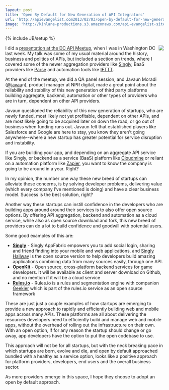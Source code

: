 ```yaml
---
layout: post
title: 'Open By Default for New Generation of API Integrators'
url: 'http://apievangelist.com2013/02/03/open-by-default-for-new-generation-of-api-integrators/'
image: 'http://kinlane-productions.s3.amazonaws.com/api-evangelist-site/blog/platform-stability.jpg'
---
```

{% include JB/setup %}
<p>
     <img src="https://s3.amazonaws.com/kinlane-productions/platform-stability.jpg"  align="right" />
</p>
<p>
     I did a <a href="/2013/02/01/a-conversation-about-apis-in-washington-dc/">presentation at the DC API Meetup</a>, when I was in Washington DC last week. My talk was some of my usual material around the history, business and politics of APIs, but included a section on trends, where I covered some of the newer aggregation providers like <a title="Singly" href="http://singly.com">Singly</a>, BaaS providers like <a href="http://parse.com">Parse</a> and automation tools like <a href="http://ifttt.com">IFTTT</a>.
</p>
<p>
     At the end of the meetup, we did a QA panel session, and Javaun Moradi (<a href="https://twitter.com/javaun">@javau</a>n), product manager at NPR digital, made a great point about the reliability and stability of this new generation of third party platforms building aggregate, backend, automation or other types of providers who are in turn, dependent on other API providers.
</p>
<p>
     Javaun questioned the reliability of this new generation of startups, who are newly funded, most likely not yet profitable, dependent on other APIs, and are most likely going to be acquired later on down the road, or go out of business when funding runs out. Javaun felt that established players like Salesforce and Google are here to stay, you know they aren’t going anywhere--where a new startup has greater potential for service disruption and instability.
</p>
<p>
     If you are building your app, and depending on an aggregate API service like Singly, or backend as a service (BaaS) platform like <a href="http://cloudmine.me">Cloudmine</a> or reliant on a automation platform like <a href="http://zapier.com">Zapier</a>, you want to know the company is going to be around in a year. Right?
</p>
<p>
     In my opinion, the number one way these new breed of startups can alleviate these concerns, is by solving developer problems, delivering value (which every company I’ve mentioned is doing) and have a clear business model. Success is the best solution, right?
</p>
<p>
     Another way these startups can instill confidence in the developers who are building apps around around their services is to also offer open source options. By offering API aggregation, backend and automation as a cloud service, while also as open source download and fork, this new breed of providers can do a lot to build confidence and goodwill with potential users.
</p>
<p>
     Some good examples of this are:
</p>
<ul >
     <li>
          <strong><a title="Singly" href="http://singly.com">Singly</a></strong> - Singly AppFabric empowers you to add social login, sharing and friend finding into your mobile and web applications, and <a href="https://github.com/Singly/hallway">Singly Hallway</a> is the open source version to help developers build amazing applications combining data from many sources easily, through one API.
     </li>
     <li>
          <strong><a title="OpenKit" href="http://openkit.io/">OpenKit</a></strong> - Open source, cross-platform backend services for game developers. It will be available as client and server download on Github, and no mention if it will be a cloud service
     </li>
     <li>
          <strong><a href="https://rules.io/">Rules.io</a></strong> - Rules.io is a rules and segmentation engine with companion <a href="https://github.com/rulesio/geekier/wiki">Geekier</a> which is part of the rules.io service as an open source framework
     </li>
</ul>
<p>
     These are just just a couple examples of how startups are emerging to provide a new approach to rapidly and efficiently building web and mobile apps across many APIs. These platforms are all about delivering the resources developers need to efficiently build and manage web and mobile apps, without the overhead of rolling out the infrastructure on their own. With an open option, if for any reason the startup should change or go away, app developers have the option to put the open codebase to use.
</p>
<p>
     This approach will not be for all startups, but with the neck breaking pace in which startups are born, evolve and die, and open by default approached bundled with a healthy as a service option, looks like a positive approach for platform providers, developers, end users and the overall business sector.
</p>
<p>
     As more providers emerge in this space, I hope they choose to adopt an open by default approach.
</p>
